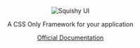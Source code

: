 <p align="center">
<img src="https://i.imgur.com/ffkMKUe.png" alt="Squishy UI" />
</p>

<p align="center">
A CSS Only Framework for your application
</p>

<p align="center">
<a href="https://squishy-ui.netlify.app/">Official Documentation</a>
</p>
